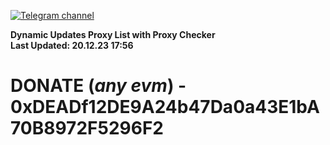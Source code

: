 [![Telegram channel](https://img.shields.io/endpoint?url=https://runkit.io/damiankrawczyk/telegram-badge/branches/master?url=https://t.me/n4z4v0d)](https://t.me/n4z4v0d) 

**Dynamic Updates Proxy List with Proxy Checker**  
**Last Updated: 20.12.23 17:56**

# DONATE (_any evm_) - 0xDEADf12DE9A24b47Da0a43E1bA70B8972F5296F2
